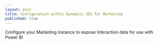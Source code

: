 ```yaml
---
layout: post
title: Configuration within Dynamics 365 for Marketing 
published: true
---
```

Configure your Marketing instance to expose Interaction data for use with Power BI


